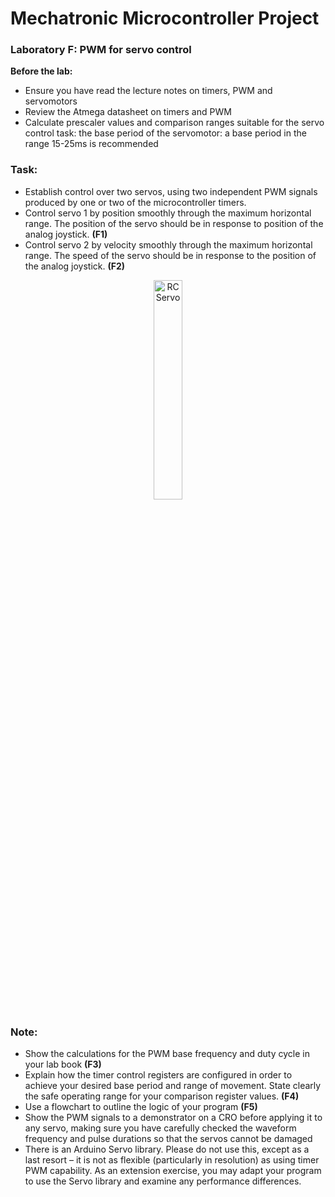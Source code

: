 # Mechatronic Microcontroller Project

### Laboratory F: PWM for servo control

**Before the lab:**
- Ensure you have read the lecture notes on timers, PWM and servomotors
- Review the Atmega datasheet on timers and PWM
- Calculate prescaler values and comparison ranges suitable for the servo control task: the base period of the servomotor: a base period in the range 15-25ms is recommended

### Task:
- Establish control over two servos, using two independent PWM signals produced by one or two of the microcontroller timers.
- Control servo 1 by position smoothly through the maximum horizontal range. The position of the servo should be in response to position of the analog joystick. **(F1)**
- Control servo 2 by velocity smoothly through the maximum horizontal range. The speed of the servo should be in response to the position of the analog joystick. **(F2)**

<p align="center"> <img src="https://cdn.sparkfun.com//assets/parts/8/3/0/8/11884-07.jpg" alt="RC Servo" width="30%"> </p>

### Note:
- Show the calculations for the PWM base frequency and duty cycle in your lab book **(F3)**
- Explain how the timer control registers are configured in order to achieve your desired base period and range of movement. State clearly the safe operating range for your comparison register values. **(F4)**
- Use a flowchart to outline the logic of your program **(F5)**
- Show the PWM signals to a demonstrator on a CRO before applying it to any servo, making sure you have carefully checked the waveform frequency and pulse durations so that the servos cannot be damaged
- There is an Arduino Servo library. Please do not use this, except as a last resort – it is not as flexible (particularly in resolution) as using timer PWM capability. As an extension exercise, you may adapt your program to use the Servo library and examine any performance differences.
